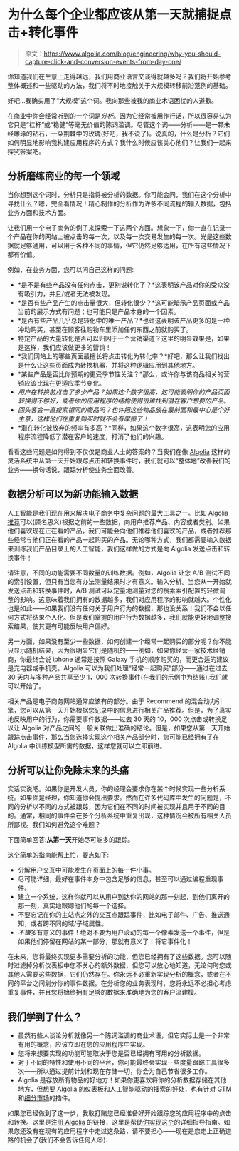 # 为什么每个企业都应该从第一天就捕捉点击+转化事件

> 原文：<https://www.algolia.com/blog/engineering/why-you-should-capture-click-and-conversion-events-from-day-one/>

你知道我们在生意上走得越远，我们用商业语言交谈得就越多吗？我们将开始参考整体概述和一些驱动的方法，我们将不时地接触关于大规模转移前沿范例的基础。

好吧…我确实用了“大规模”这个词。我向那些被我的商业术语困扰的人道歉。

在商业中你会经常听到的一个词是*分析*。因为它经常被用作行话，所以很容易认为它只是“杠杆”或“稳健”等毫无价值的陈词滥调。尽管这个词——分析——是一颗未经雕琢的钻石，一朵荆棘中的玫瑰(好吧，我不说了)。说真的，什么是分析？它们如何明显地影响我构建应用程序的方式？我什么时候应该关心他们？让我们一起来探究答案吧。

## [](#analytics-hone-every-area-of-the-business)分析磨练商业的每一个领域

当你想到这个词时，分析只是指将被分析的数据。你可能会问，我们在这个分析中寻找什么？嗯，完全看情况！精心制作的分析作为许多不同流程的输入数据，包括业务方面和技术方面。

让我们用一个电子商务的例子来探索一下这两个方面。想象一下，你一直在记录一个产品在你的网站上被点击的每一次，以及每一次交易发生的每一次。光是这些数据就足够通用，可以用于各种不同的事情，但它仍然足够适用，在所有这些情况下都有价值。

例如，在业务方面，您可以问自己这样的问题:

*   *是不是有些产品没有任何点击，更别说转化了？*这表明该产品对你的受众没有吸引力，并且/或者无法被发现。
*   *是否有些产品产生的点击量很大，但转化很少？*这可能暗示产品页面或产品当前的展示方式有问题；也可能只是产品本身的一个因素。
*   *是否有些产品几乎总是转化中的唯一产品？*也许这表明该产品更多的是一种冲动购买，甚至在顾客往购物车里添加任何东西之前就购买了。
*   特定产品的大量转化是否可以归因于一个营销渠道？这里的明显效果是，如果是这样，我们应该做更多的营销！
*   *我们网站上的哪些页面最擅长将点击转化为转化率？*好吧，那么让我们找出是什么让这些页面成为转换机器，并将这种逻辑应用到其他地方。
*   *某些产品是否比你预期的更受季节性关注？*那么，或许你与该商品相关的营销应该比现在更适应季节变化。
*   *用户在转换前点击了多少产品？如果这个数字很高，这可能表明你的产品页面转换得不够好，或者你的应用程序的结构使得很难找到潜在客户想要的产品。*
*   *回头客会一直搜索相同的商品吗？也许把这些物品放在最前面和最中心是个好主意，这样他们在重复购买时就不会有摩擦了！*
*   *潜在转化被放弃的频率有多高？*同样，如果这个数字很高，这表明您的应用程序流程降低了潜在客户的速度，打消了他们的兴趣。

看看这些问题是如何得到不仅仅是商业人士的答案的？当我们在像 [Algolia](https://www.algolia.com/) 这样的灵活系统中从第一天开始跟踪点击和转换事件时，我们就可以“整体地”改善我们的业务——换句话说，跟踪分析使业务全面改善。

## [](#analytics-can-be-input-data-for-new-features)数据分析可以为新功能输入数据

人工智能是我们现在用来解决电子商务中复杂问题的最大工具之一。比如 [Algolia 推荐](https://www.algolia.com/products/recommendations/)可以(顾名思义)根据之前的一些数据，向用户推荐产品、内容或者类别。如果他们喜欢现在正在看的产品，我们可能会向他们推荐他们喜欢的产品，或者推荐那些经常与他们正在看的产品一起购买的产品。无论哪种方式，我们都需要输入数据来训练我们产品目录上的人工智能，我们这样做的方式是向 Algolia 发送点击和转换事件！

请注意，不同的功能需要不同数量的训练数据。例如，Algolia 让您 A/B 测试不同的索引设置，但只有当您有办法测量结果时才有意义。输入分析。当您从一开始就发送点击和转换事件时，A/B 测试可以定量地测量对您的搜索索引配置的轻微调整的影响。这意味着我们拥有的数据越多，我们对应用程序的影响就越大。个性化也是如此——如果我们没有任何关于用户行为的数据，那也没关系！我们不会以任何方式将结果个人化。但是我们掌握的用户行为数据越多，我们就能更好地调整搜索结果，使其更有可能反映用户偏好。

另一方面，如果没有至少一些数据，如何创建一个经常一起购买的部分呢？你不能只显示随机结果，因为很明显它们是随机的——例如，如果你经营一家技术经销商，你最终会说 iphone 通常是按照 Galaxy 手机的顺序购买的，而更合适的建议是充电器或手机壳。Algolia 可以为我们处理“经常一起购买”部分——通过在过去 30 天内与多种产品共享至少 1，000 次转换事件(在我们的示例中为结账),我们就可以开始了。

相关产品是电子商务网站通常应该有的部分。由于 Recommend 的混合动力引擎，您可以从第一天开始根据您记录中的信息进行相关产品推荐。但是，为了真实地反映用户的行为，你需要事件数据——过去 30 天的 10，000 次点击或转换足以让 Algolia 对产品之间的一般关联做出准确的结论。但是，如果您从第一天开始跟踪点击事件，那么当您选择实现这个相关产品部分时，您可能已经拥有了在 Algolia 中训练模型所需的数据，这样您就可以立即前进。

## [](#analytics-can-save-you-from-future-headaches)分析可以让你免除未来的头痛

实话实说吧。如果你是开发人员，你的经理会要求你在某个时候实现一些分析系统。如果你是经理，你知道你会提出要求。然而在许多代码库中发生的问题是，不同的分析以不同的方式被跟踪，因为它们在不同的时间被实现并且用于不同的目的。通常，相同的事件会在多个分析系统中重复出现，这种情况会被所有相关人员所鄙视。我们如何避免这个难题？

下面简单回答:**从第一天**开始尽可能多的跟踪。

[这个简单的指南](https://www.algolia.com/doc/guides/sending-events/planning/)能帮上忙，要点如下:

*   分解用户交互中可能发生在页面上的每一件小事。
*   尽可能详细，最好在事件本身中包含足够的信息，甚至可以通过编程重现事件。
*   建立一个系统，这样你就可以从用户到达你的网站的那一刻起，到他们离开的那一刻，真实地跟踪他们的每一个选择。
*   不要忘记在你的主站点之外的交互点跟踪事件，比如电子邮件、广告、推送通知，或者跨不同的域/子域属性。
*   *不嫌*多有意义的事件！绝对不要为用户滚动的每一个像素发送一个事件，但是如果他们停留在网站的某一部分，那就有意义了！将它事件化！

在未来，您将最终实现更多需要分析的功能，但您已经拥有了这些数据。您可以随时过滤掉分析仪表板中您不关心的额外数据，但您可以放心地知道，无论何时您或其他人需要这些数据，它们仍然存在。你永远不必重新实现分析的概念，或者在不同的平台之间划分你的事件数据。在分析您的业务表现时，您将永远不必担心考虑重复事件，并且您将始终拥有足够的数据来准确地为您的客户流建模。

## [](#what-have-we-learned)我们学到了什么？

*   虽然有些人谈论分析就像另一个陈词滥调的商业术语，但它实际上是一个非常有用的概念，应该立即在您的应用程序中实现。
*   您将来想要实现的功能可能取决于您是否已经拥有可用的分析数据。
*   对于不同的特性和使用不同的平台，你可能最终会实现一些度量跟踪工具很多次——所以通过提前计划和现在存储一切，你会为自己节省很多工作。
*   Algolia 是存放所有物品的好地方！如果你更喜欢将你的分析数据存储在其他地方，但想要 Algolia 的仪表板和人工智能驱动的搜索的好处，也有针对 [GTM](https://www.algolia.com/doc/guides/sending-events/implementing/connectors/google-tag-manager/) 和[细分市场](https://www.algolia.com/doc/guides/sending-events/implementing/connectors/segment/)的插件。

如果您已经做到了这一步，我敢打赌您已经准备好开始跟踪您的应用程序中的点击和转换。这里是[注册 Algolia](https://www.algolia.com/users/sign_up) 的链接，这里是[帮助你实现这个](https://www.algolia.com/doc/guides/sending-events/getting-started/)的详细指导指南。如果您还没有在现有的应用程序中走过这条路，请不要担心——现在是您走上正确道路的机会了(我们不会告诉任何人😉).